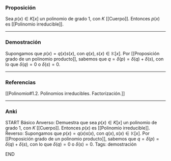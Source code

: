 ### Proposición

Sea $p(x)  \in K[x]$ un polinomio de grado 1, con $K$ [[Cuerpo]]. Entonces $p(x)$ es [[Polinomio irreducible]].

---
### Demostración

Supongamos que $p(x) = q(x)s(x)$, con $q(x),s(x) \in \mathbb K[x]$. Por [[Proposición grado de un polinomio producto]], sabemos que $q = \delta(p) = \delta(q) + \delta(s)$, con lo que $\delta(q) = 0$ o $\delta(s) = 0$.

---
### Referencias

[[Polinomio#1.2. Polinomios irreducibles. Factorización.]]

---
### Anki

START
Básico
Anverso: Demuestra que sea $p(x)  \in K[x]$ un polinomio de grado 1, con $K$ [[Cuerpo]]. Entonces $p(x)$ es [[Polinomio irreducible]].
Reverso: Supongamos que $p(x) = q(x)s(x)$, con $q(x),s(x) \in \mathbb K[x]$. Por [[Proposición grado de un polinomio producto]], sabemos que $q = \delta(p) = \delta(q) + \delta(s)$, con lo que $\delta(q) = 0$ o $\delta(s) = 0$.
Tags: demostración
<!--ID: 1705824817206-->
END
